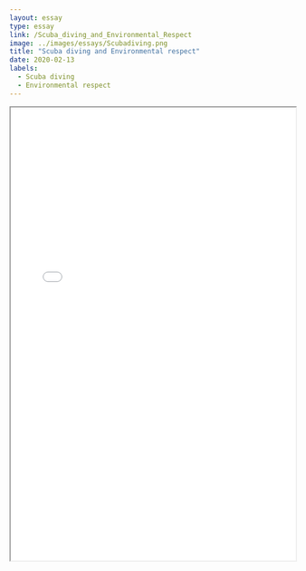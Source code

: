 ```yaml
---
layout: essay
type: essay
link: /Scuba_diving_and_Environmental_Respect
image: ../images/essays/Scubadiving.png
title: "Scuba diving and Environmental respect"
date: 2020-02-13
labels:
  - Scuba diving
  - Environmental respect
---
```


<div class="invmobile">
  <iframe src="../images/essays/Scubadiving.pdf" width="100%" height="800">
</div>


<div class="ui grid">
  <div style="margin: 0 auto; margin-top: 1em; margin-bottom: 1em">
    <div class="ui button" style="margin-top: 1em">
      <a href="../images/essays/Scubadiving.pdf">Télécharger</a>
    </div>
  </div>
</div>
